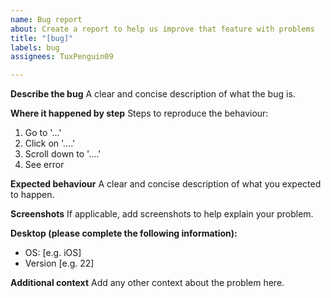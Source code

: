 ```yaml
---
name: Bug report
about: Create a report to help us improve that feature with problems
title: "[bug]"
labels: bug
assignees: TuxPenguin09

---
```


**Describe the bug**
A clear and concise description of what the bug is.

**Where it happened by step**
Steps to reproduce the behaviour:
1. Go to '...'
2. Click on '....'
3. Scroll down to '....'
4. See error

**Expected behaviour**
A clear and concise description of what you expected to happen.

**Screenshots**
If applicable, add screenshots to help explain your problem.

**Desktop (please complete the following information):**
 - OS: [e.g. iOS]
 - Version [e.g. 22]

**Additional context**
Add any other context about the problem here.
